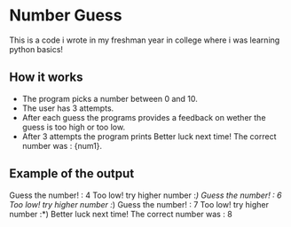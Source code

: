 # Number Guess  
This is a code i wrote in my freshman year in college where i was learning python basics!  

## How it works  
- The program picks a number between 0 and 10. 
- The user has 3 attempts. 
- After each guess the programs provides a feedback on wether the guess is too high or too low. 
- After 3 attempts the program prints Better luck next time! The correct number was : {num1}.  

## Example of the output 
Guess the number! : 4
Too low! try higher number :*)
Guess the number! : 6 
Too low! try higher number :*) 
Guess the number! : 7 
Too low! try higher number :*) 
Better luck next time! The correct number was : 8

